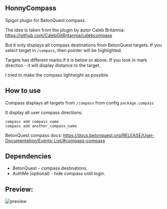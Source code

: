 ## HonnyCompass
Spigot plugin for BetonQuest compass.

The idea is taken from the plugin by autor Caleb Britannia:
https://github.com/CalebGitBritannia/calebcompass

But it only displays all compass destinations from BetonQuest targets.
If you select target in `/compass`, then pointer will be highlighted.

Targets has different marks if it is below or above. If you look in mark direction - it will display distance to the target.

I tried to make the compass lightwight as possible.

## How to use
Compass displays all targets from `/compass` from config `package.compass`

It display all user compass directions:
```
compass add compass_name
compass add another_compass_name
```
BetonQuest compass docs: https://docs.betonquest.org/RELEASE/User-Documentation/Events-List/#compass-compass

## Dependencies
- BetonQuest - compass destinations.
- AuthMe (optional) - hide compass until login.

## Preview:
![preview](https://github.com/honnisha/HonnyCompass/blob/main/preview/Peek-2022-05-07.23-06.gif?raw=true)
